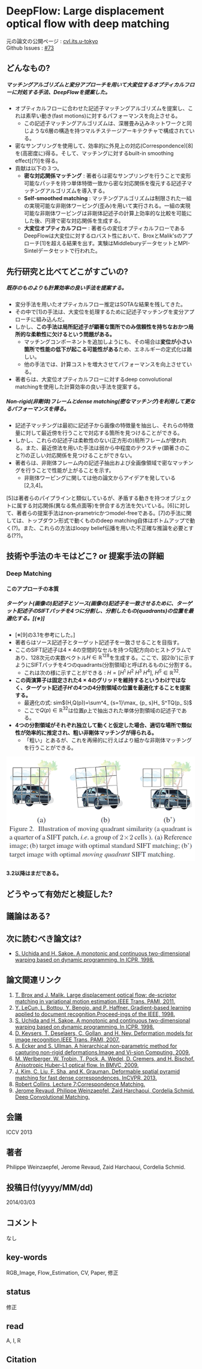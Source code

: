 # DeepFlow: Large displacement optical flow with deep matching

元の論文の公開ページ : [cvl.its.u-tokyo](http://www.cvl.iis.u-tokyo.ac.jp/class2016/2016w/papers/3.inpainting/Weinzaepfel_DeepFlow_Large_Displacement_2013_ICCV_paper.pdf)  
Github Issues : [#73](https://github.com/Obarads/obarads.github.io/issues/73)

## どんなもの?
##### マッチングアルゴリズムと変分アプローチを用いて大変位するオプティカルフローに対処する手法、DeepFlowを提案した。
- オプティカルフローに合わせた記述子マッチングアルゴリズムを提案し、これは素早い動き(fast motions)に対するパフォーマンスを向上させる。
    - この記述子マッチングアルゴリズムは、深層畳み込みネットワークと同じような6層の構造を持つマルチステージアーキテクチャで構成されている。
- 密なサンプリングを使用して、効率的に外見上の対応(Correspondence)[8]を(高密度に)得る。そして、マッチングに対するbuilt-in smoothing effect[(?)]を得る。
- 貢献は以下の３つ。
    - **密な対応関係マッチング** : 著者らは密なサンプリングを行うことで変形可能なパッチを持つ単体特徴一致から密な対応関係を復元する記述子マッチングアルゴリズムを導入する。
    - **Self-smoothed matching** : マッチングアルゴリズムは制限された一組の実現可能な非剛体ワーピング(歪み)を用いて実行される。一組の実現可能な非剛体ワーピングは非剛体記述子の計算上効率的な比較を可能にした後、円滑で密な対応関係を生成する。
    - **大変位オプティカルフロー** : 著者らの変位オプティカルフローであるDeepFlowは大変位に対するロバスト性において、BroxとMalik'sのアプローチ[1]を超える結果を出す。実験はMiddleburyデータセットとMPI-Sintelデータセットで行われた。

## 先行研究と比べてどこがすごいの?
##### 既存のものよりも計算効率の良い手法を提案する。
- 変分手法を用いたオプティカルフロー推定はSOTAな結果を残してきた。
- その中で[1]の手法は、大変位を処理するために記述子マッチングを変分アプローチに組み込んだ。
- しかし、**この手法は局所記述子が顕著な箇所でのみ信頼性を持ちなおかつ局所的な柔軟性に欠けるという問題がある。**
    - マッチングコンポーネントを追加しようにも、その場合は**変位が小さい箇所で性能の低下が起こる可能性がある**ため、エネルギーの定式化は難しい。
    - 他の手法では、計算コストを増大させてパフォーマンスを向上させている。  
- 著者らは、大変位オプティカルフローに対するdeep convolutional matchingを使用した計算効率の良い手法を提案する。

##### Non-rigid(非剛体)フレームとdense matching(密なマッチング)を利用して更なるパフォーマンスを得る。
- 記述子マッチングは最初に記述子から画像の特徴量を抽出し、それらの特徴量に対して最近傍を行うことで対応する箇所を見つけることができる。
- しかし、これらの記述子は柔軟性のない(正方形の)局所フレームが使われる。また、最近傍法を用いた手法は弱から中程度のテクスチャ(顕著さのこと?)の正しい対応関係を見つけることができない。  
- 著者らは、非剛体フレーム内の記述子抽出および全画像領域で密なマッチングを行うことで性能が上がることを示す。  
    - 非剛体ワーピングに関しては他の論文からアイデアを発している[2,3,4]。

[5]は著者らのパイプラインと類似しているが、矛盾する動きを持つオブジェクトに属する対応関係(異なる焦点面等)を併合する方法を欠いている。[6]に対して、著者らの提案手法はnon-prametricかつmodel-freeである。[7]の手法に関しては、トップダウン形式で動くもののdeep matching自体はボトムアップで動く(?)。また、これらの方法はloopy belief伝播を用いた不正確な推論を必要とする(??)。

## 技術や手法のキモはどこ? or 提案手法の詳細
### Deep Matching
#### このアプローチの本質
##### ターゲット(画像の)記述子とソース(画像の)記述子を一致させるために、ターゲット記述子のSIFTパッチを4つに分割し、分割したもの(quadrants)の位置を最適化する。[(※)]
- [※[9]の3.1を参考にした。]
- 著者らはソース記述子とターゲット記述子を一致させることを目指す。
- ここのSIFT記述子は$4\times 4$の空間的なセルを持つ勾配方向のヒストグラムであり、128次元の実数ベクトル$H\in\mathbb{R}^{128}$を生成する。ここで、図2(b')に示すようにSIFTパッチを4つのquadrants(分割領域)と呼ばれるものに分割する。
    - これは次の様に示すことができる : $H=[H^1 \ H^2 \ H^3 \ H^4], \ H^S\in\mathbb{R}^{32}$.
- **この両演算子は固定された$4\times 4$のグリッドを維持するというわけではなく、ターゲット記述子$H'$の4つの4分割領域の位置を最適化することを提案する。**
    - 最適化の式: sim$(H,Q(p))=\sum^4_ {s=1}\max_ {p_ s}H_ S^TQ(p_ S)$
    - ここで$Q(p)\in\mathbb{R}^{32}$は位置$p$上で抽出された単体分割領域の記述子である。  
- **4つの分割領域がそれぞれ独立して動くと仮定した場合、適切な場所で類似性が効率的に推定され、粗い非剛体マッチングが得られる。**
    - 「粗い」とあるが、これを再帰的に行えばより細かな非剛体マッチングを行うことができる。

![fig2](img/DLdofwdm/fig2.png)

#### 3.2以降はまだである。

## どうやって有効だと検証した?

## 議論はある?

## 次に読むべき論文は?
- [S. Uchida and H. Sakoe. A monotonic and continuous two-dimensional warping based on dynamic programming. In ICPR, 1998.](https://pdfs.semanticscholar.org/36dd/e6fa87576b393fd6769b3ba1c173dc610908.pdf)

## 論文関連リンク
1. [T. Brox and J. Malik. Large displacement optical flow: de-scriptor matching in variational motion estimation.IEEE Trans. PAMI, 2011.](http://www.ee.oulu.fi/research/imag/courses/Kokkinos/brox-malik-pami-2010.pdf)
2. [Y. LeCun, L. Bottou, Y. Bengio, and P. Haffner. Gradient-based learning applied to document recognition.Proceed-ings of the IEEE, 1998.](http://vision.stanford.edu/cs598_spring07/papers/Lecun98.pdf)
3. [S. Uchida and H. Sakoe. A monotonic and continuous two-dimensional warping based on dynamic programming. In ICPR, 1998.](https://pdfs.semanticscholar.org/36dd/e6fa87576b393fd6769b3ba1c173dc610908.pdf)
4. [D. Keysers, T. Deselaers, C. Gollan, and H. Ney. Deformation models for image recognition.IEEE Trans. PAMI, 2007.](http://www.keysers.net/daniel/files/Keysers--Deformation-Models--TPAMI2007.pdf)
5. [A. Ecker and S. Ullman. A hierarchical non-parametric method for capturing non-rigid deformations.Image and Vi-sion Computing, 2009.](http://citeseerx.ist.psu.edu/viewdoc/download?doi=10.1.1.330.7285&rep=rep1&type=pdf)
6. [M. Werlberger, W. Trobin, T. Pock, A. Wedel, D. Cremers, and H. Bischof. Anisotropic Huber-L1 optical flow. In BMVC, 2009.](http://www.bmva.org/bmvc/2009/Papers/Paper260/Paper260.pdf)
7. [J. Kim, C. Liu, F. Sha, and K. Grauman. Deformable spatial pyramid matching for fast dense correspondences. InCVPR, 2013.](https://people.csail.mit.edu/celiu/pdfs/CVPR13-DSPM.pdf)
8. [Robert Collins, Lecture 7:Correspondence Matching.](http://www.cse.psu.edu/~rtc12/CSE486/lecture07.pdf)
9. [Jerome Revaud, Philippe Weinzaepfel, Zaid Harchaoui, Cordelia Schmid. Deep Convolutional Matching.](https://lear.inrialpes.fr/src/deepmatching/deepmatching_submitted_ijcv.pdf)

## 会議
ICCV 2013

## 著者
Philippe Weinzaepfel, Jerome Revaud, Zaid Harchaoui, Cordelia Schmid.

## 投稿日付(yyyy/MM/dd)
2014/03/03

## コメント
なし

## key-words
RGB_Image, Flow_Estimation, CV, Paper, 修正

## status
修正

## read
A, I, R

## Citation
